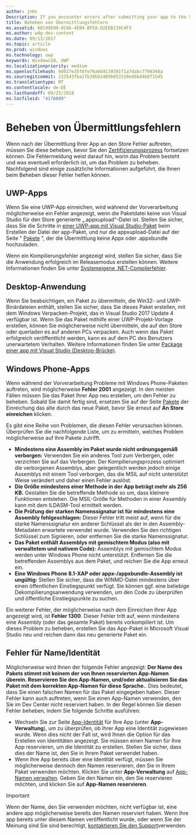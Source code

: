 ```yaml
---
author: jnHs
Description: If you encounter errors after submitting your app to the Store, you must resolve them in order to continue the certification process.
title: Beheben von Übermittlungsfehlern
ms.assetid: 68199E09-0C66-4EB4-BFE8-D2EEB139C4F3
ms.author: wdg-dev-content
ms.date: 09/13/2017
ms.topic: article
ms.prod: windows
ms.technology: uwp
keywords: Windows10, UWP
ms.localizationpriority: medium
ms.openlocfilehash: 9d027e35f8fe76a0d4139301f1a7dabc7798348a
ms.sourcegitcommit: 232543fba1fb30bb1489b053310ed6bd4b8f15d5
ms.translationtype: MT
ms.contentlocale: de-DE
ms.lasthandoff: 09/25/2018
ms.locfileid: "4176809"
---
```

# <a name="resolve-submission-errors"></a>Beheben von Übermittlungsfehlern

Wenn nach der Übermittlung Ihrer App an den Store Fehler auftreten, müssen Sie diese beheben, bevor Sie den [Zertifizierungsprozess](the-app-certification-process.md) fortsetzen können. Die Fehlermeldung weist darauf hin, worin das Problem besteht und was eventuell erforderlich ist, um das Problem zu beheben. Nachfolgend sind einige zusätzliche Informationen aufgeführt, die Ihnen beim Beheben dieser Fehler helfen können.

## <a name="uwp-apps"></a>UWP-Apps

Wenn Sie eine UWP-App einreichen, wird während der Vorverarbeitung möglicherweise ein Fehler angezeigt, wenn die Paketdatei keine von Visual Studio für den Store generierte „.appxupload“-Datei ist. Stellen Sie sicher, dass Sie die Schritte in [einer UWP-app mit Visual Studio-Paket](../packaging/packaging-uwp-apps.md) beim Erstellen der Datei der app-Paket, und nur die appxupload-Datei auf der Seite " [Pakete](upload-app-packages.md) ", der die Übermittlung keine Appx oder .appxbundle hochzuladen.

Wenn ein Kompilierungsfehler angezeigt wird, stellen Sie sicher, dass Sie die Anwendung erfolgreich im Releasemodus erstellen können. Weitere Informationen finden Sie unter [Systemeigene .NET-Compilerfehler](http://go.microsoft.com/fwlink/p/?LinkID=613098).

## <a name="desktop-application"></a>Desktop-Anwendung

Wenn Sie beabsichtigen, ein Paket zu übermitteln, die Win32- und UWP-Binärdateien enthält, stellen Sie sicher, dass Sie dieses Paket erstellen, mit dem Windows Verpacken-Projekt, das in Visual Studio 2017 Update 4 verfügbar ist. Wenn Sie das Paket mithilfe einer UWP-Projekt-Vorlage erstellen, können Sie möglicherweise nicht übermitteln, die auf den Store oder querladen es auf anderen PCs verpacken. Auch wenn das Paket erfolgreich veröffentlicht werden, kann es auf dem PC des Benutzers unerwartetem Verhalten. Weitere Informationen finden Sie unter [Package einer app mit Visual Studio (Desktop-Brücke)]( https://docs.microsoft.com/windows/uwp/porting/desktop-to-uwp-packaging-dot-net).

## <a name="windows-phone-apps"></a>Windows Phone-Apps

Wenn während der Vorverarbeitung Probleme mit Windows Phone-Paketen auftreten, wird möglicherweise **Fehler 2001** angezeigt. In den meisten Fällen müssen Sie das Paket Ihrer App neu erstellen, um den Fehler zu beheben. Sobald Sie damit fertig sind, ersetzen Sie auf der Seite [Pakete](upload-app-packages.md) der Einreichung das alte durch das neue Paket, bevor Sie erneut auf **An Store einreichen** klicken.

Es gibt eine Reihe von Problemen, die diesen Fehler verursachen können. Überprüfen Sie die nachfolgende Liste, um zu ermitteln, welches Problem möglicherweise auf Ihre Pakete zutrifft.

-   **Mindestens eine Assembly im Paket wurde nicht ordnungsgemäß verborgen:** Verwenden Sie ein anderes Tool zum Verbergen, oder verzichten Sie auf das Verbergen. Der Kompilierungsprozess optimiert die verborgenen Assemblys, aber gelegentlich werden jedoch einige Assemblys mit einem Tool verborgen, das die MSIL auf nicht unterstützt Weise verändert und daher einen Fehler auslöst.
-   **Die Größe mindestens einer Methode in der App beträgt mehr als 256 KB.** Gestalten Sie die betreffende Methode so um, dass kleinere Funktionen entstehen. Die MSIL-Größe für Methoden in einer Assembly kann mit dem ILDASM-Tool ermittelt werden.
-   **Die Prüfung der starken Namenssignatur ist für mindestens eine Assembly fehlgeschlagen:** Dieser Fehler tritt meist auf, wenn für die starke Namenssignatur ein anderer Schlüssel als der in den Assembly-Metadaten erwartete verwendet wurde. Verwenden Sie den richtigen Schlüssel zum Signieren, oder entfernen Sie die starke Namenssignatur.
-   **Das Paket enthält Assemblys mit gemischtem Modus (also mit verwaltetem und nativem Code):** Assemblys mit gemischtem Modus werden unter Windows Phone nicht unterstützt. Entfernen Sie die betreffenden Assemblys aus dem Paket, und reichen Sie die App erneut ein.
-   **Eine Windows Phone 8.1-XAP oder appx-/appxbundle-Assembly ist ungültig:** Stellen Sie sicher, dass die WINMD-Datei mindestens über einen öffentlichen Einstiegspunkt verfügt. Sie können ggf. eine beliebige Dekompilierungsanwendung verwenden, um den Code zu überprüfen und öffentliche Einstiegspunkte zu suchen.

Ein weiterer Fehler, der möglicherweise nach dem Einreichen Ihrer App angezeigt wird, ist **Fehler 1300**. Dieser Fehler tritt auf, wenn mindestens eine Assembly (oder das gesamte Paket) bereits vorkompiliert ist. Um dieses Problem zu beheben, erstellen Sie das App-Paket in Microsoft Visual Studio neu und reichen dann das neu generierte Paket ein.

## <a name="nameidentity-errors"></a>Fehler für Name/Identität

Möglicherweise wird Ihnen der folgende Fehler angezeigt: **Der Name des Pakets stimmt mit keinem der von Ihnen reservierten App-Namen überein. Reservieren Sie den App-Namen, und/oder aktualisieren Sie das Paket mit dem korrekten App-Namen für diese Sprache.**. Dies bedeutet, dass Sie einen falschen Namen für das Paket eingegeben haben. Dieser Fehler kann auch auftreten, wenn Sie einen App-Namen verwenden, den Sie im Dev Center nicht reserviert haben. In der Regel können Sie diesen Fehler beheben, indem Sie folgende Schritte ausführen:

- Wechseln Sie zur Seite [App-Identität](view-app-identity-details.md) für Ihre App (unter **App-Verwaltung**), um zu überprüfen, ob Ihrer App eine Identität zugewiesen wurde. Wenn dies nicht der Fall ist, wird Ihnen die Option für das Erstellen von Identitäten angezeigt. Sie müssen einen Namen für Ihre App reservieren, um die Identität zu erstellen. Stellen Sie sicher, dass dies der Name ist, den Sie in Ihrem Paket verwendet haben.
- Wenn Ihre App bereits über eine Identität verfügt, müssen Sie möglicherweise dennoch den Namen reservieren, den Sie in Ihrem Paket verwenden möchten. Klicken Sie unter **App-Verwaltung** auf [App-Namen verwalten](manage-app-names.md). Geben Sie den Namen ein, den Sie reservieren möchten, und klicken Sie auf **App-Namen reservieren**.

> [!IMPORTANT]
>  Wenn der Name, den Sie verwenden möchten, nicht verfügbar ist, eine andere app möglicherweise bereits den Namen reserviert haben. Wenn Ihre app bereits unter diesem Namen veröffentlicht wurde, oder wenn Sie der Meinung sind Sie sind berechtigt, [kontaktieren Sie den Support](https://go.microsoft.com/fwlink/p/?LinkId=331509)verwenden.  

 

 




